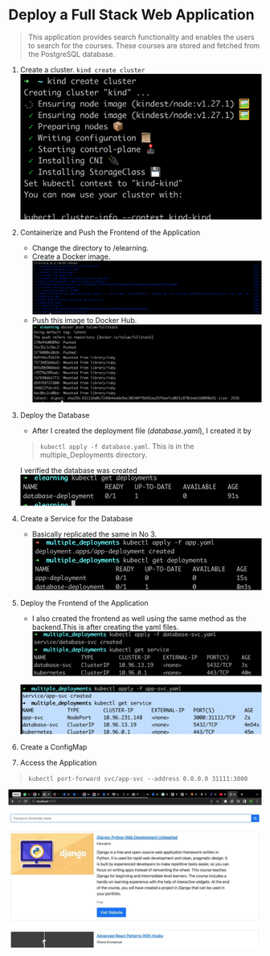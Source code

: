 # Deploy a Full Stack Web Application
> This application provides search functionality and enables the users to search for the courses. These courses are stored and fetched from the PostgreSQL database.

1. Create a cluster. 
`kind create cluster`
![](Images/Pic.png)

2. Containerize and Push the Frontend of the Application
    - Change the directory to /elearning.
    - Create a Docker image.
    ![](Images/Pic1.png)
    - Push this image to Docker Hub.
    ![](Images/Pic2.png)
3. Deploy the Database
    - After I created the deployment file (*database.yaml*), I created it by 
    > `kubectl apply -f database.yaml`. This is in the multiple_Deployments directory.

    I verified the database was created
    ![](Images/Pic3.png)
4. Create a Service for the Database
    - Basically replicated the same in No 3.
    ![](Images/Pic4.png)
5. Deploy the Frontend of the Application
    - I also created the frontend as well using the same method as the backend.This is after creating the yaml files.
    ![](Images/Pic5.png)

    ![](Images/Pic6.png)
6. Create a ConfigMap
7. Access the Application
> `kubectl port-forward svc/app-svc --address 0.0.0.0 31111:3000`

![](Images/Pic7.png)
